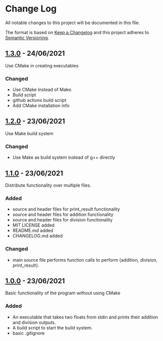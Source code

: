 
# Change Log
All notable changes to this project will be documented in this file.
 
The format is based on [Keep a Changelog](http://keepachangelog.com/)
and this project adheres to [Semantic Versioning](http://semver.org/).

## [1.3.0](https://github.com/minamaged113/cmake-showcase/releases) - 24/06/2021

Use CMake in creating executables

### Changed

- Use CMake instead of Make.
- Build script
- github actions build script
- Add CMake installation info

## [1.2.0](https://github.com/minamaged113/cmake-showcase/releases/tag/1.2.0) - 23/06/2021

Use Make build system

### Changed

- Use Make as build system instead of g++ directly

## [1.1.0](https://github.com/minamaged113/cmake-showcase/releases/tag/1.1.0) - 23/06/2021

Distribute functionality over multiple files.

### Added

- source and header files for print_result functionality
- source and header files for addition functionality
- source and header files for division functionality
- MIT LICENSE added
- README.md added
- CHANGELOG.md added

### Changed

- main source file performs function calls to perform {addition, division, print_result}.

## [1.0.0](https://github.com/minamaged113/cmake-showcase/releases/tag/1.0.0) - 23/06/2021
  
Basic functionality of the program without using CMake
 
### Added

- An executable that takes two floats from stdin and prints their addition and division outputs.
- A build script to start the build system.
- basic .gitignore
